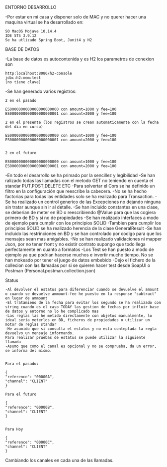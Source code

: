 
ENTORNO DESARROLLO

-Por estar en mi casa y disponer solo de MAC y no querer hacer una maquina virtual se ha desarrollado en:
	
	SO MacOS Mojave 10.14.4
	IDE STS 3.9.12 
	Se ha utlizado Spring Boot, Junit4 y H2
	



BASE DE DATOS

-La base de datos es autocontenida y es H2 los parametros de conexion son 

	http:localhost:8080/h2-console 
	jdbc:h2:mem:test
	(no tiene clave)
-Se han generado varios registros:

	2 en el pasado 
	
	ES0000000000000000000000 con amount=1000 y fee=100
	ES0000000000000000000001 con amount=2000 y fee=100
	
	2 en el presente (los registros se crean automaticamente con la fecha del dia en curso)
	
	ES0000000000000000000000 con amount=1000 y fee=100
	ES0000000000000000000001 con amount=2000 y fee=100
	
	
	2 en el futuro
	
	ES0000000000000000000000 con amount=1000 y fee=100
	ES0000000000000000000001 con amount=2000 y fee=100

-En todo el desarrollo se ha primado por la sencillez y legibilidad
-Se han ralizado todas las llamadas con el metodo GET no teniendo en cuenta el standar PUT,POST,DELETE ETC
-Para solvertar el Cors se ha definido un filtro en la configuración que reescribe la cabecera.
-No se ha hecho factorias para todas las entidades solo se ha realizado para Transaction.
-Se ha realizado un control generico de las Excepciones no dejando ninguna sin tratar aunque sin ir al detalle.
-Se han incluido constantes en una clase, se deberian de meter en BD o reescribiendo @Value para que las cogiera primero de BD y si no de propiedades
-Se han realizado interfaces a modo de ejemplo para cumplir con los principios SOLID
-Tambien para cumplir los principios SOLID se ha realizado herencia de la clase GeneralResult
-Se han incluido las restrinciones en BD y se han controlado por codigo para que los mensajes sean mas amigables.
-No se han realizado validaciones ni mapper Json, por no tener front y no existir contrato supongo que todo llega perfectamente en cuanto a formatos
-Los Test se han puesto a modo de ejemplo ya que podrian hacerse muchos e invertir mucho tiempo. No se han mokeado por tener el juego de datos embebido
-Dejo el fichero de la collecion con las llamadas por si se quieren hacer test desde SoapUI o Postman (Personal.postman.collection.json)

	
Status
	
	-Al devolver el estatus para diferenciar cuando se devuelve el amount o cuando se devuelve ammount-fee he puesto en la response "subtract" en lugar de ammount
	-El tratamieno de la fecha para evitar los segundo se ha realizado con string cuando es el caso TODAY las gestion de fechas por influir base de datos y entorno no lo he complicado mas
	-Las reglas las he metido directamente con objetos manualmente, lo ideal seria meterlos en BD, ficheros de propiedades o utilizar un motor de reglas standar
	-He asumido que si consulta el estatus y no esta conteplada la regla devuelvo un mensaje informando.
	Para realizar pruebas de estatus se puede utilizar la siguiente llamada
	-Asumo que como el canal es opcional y no se comprueba, da un error, se informa del mismo.
	
	
	Para el pasado:
	
	{
    "reference": "00000A",
    "channel": "CLIENT"
    }
    
    Para el futuro
    
    {
    "reference": "00000B",
    "channel": "CLIENT"
	}
	
	   
    Para Hoy
    
    {
    "reference": "00000C",
    "channel": "CLIENT"
	}
	
	
Cambiando los canales en cada una de las llamadas. 
	
	